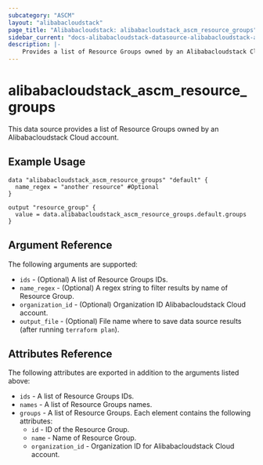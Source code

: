 ```yaml
---
subcategory: "ASCM"
layout: "alibabacloudstack"
page_title: "Alibabacloudstack: alibabacloudstack_ascm_resource_groups"
sidebar_current: "docs-alibabacloudstack-datasource-alibabacloudstack-ascm-resource-groups"
description: |-
    Provides a list of Resource Groups owned by an Alibabacloudstack Cloud account.
---
```


# alibabacloudstack\_ascm\_resource\_groups

This data source provides a list of Resource Groups owned by an Alibabacloudstack Cloud account.


## Example Usage

```
data "alibabacloudstack_ascm_resource_groups" "default" {
  name_regex = "another resource" #Optional
}

output "resource_group" {
  value = data.alibabacloudstack_ascm_resource_groups.default.groups
}
```

## Argument Reference

The following arguments are supported:

* `ids` - (Optional) A list of Resource Groups IDs.
* `name_regex` - (Optional) A regex string to filter results by name of Resource Group.
* `organization_id` - (Optional) Organization ID Alibabacloudstack Cloud account.
* `output_file` - (Optional) File name where to save data source results (after running `terraform plan`).

## Attributes Reference

The following attributes are exported in addition to the arguments listed above:

* `ids` - A list of Resource Groups IDs.
* `names` - A list of Resource Groups names.
* `groups` - A list of Resource Groups. Each element contains the following attributes:
  * `id` - ID of the Resource Group.
  * `name` - Name of Resource Group.
  * `organization_id` - Organization ID for Alibabacloudstack Cloud account.
  
